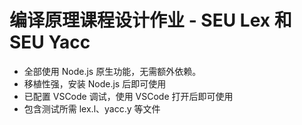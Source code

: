 # 编译原理课程设计作业 - SEU Lex 和 SEU Yacc

- 全部使用 Node.js 原生功能，无需额外依赖。
- 移植性强，安装 Node.js 后即可使用
- 已配置 VSCode 调试，使用 VSCode 打开后即可使用
- 包含测试所需 lex.l、yacc.y 等文件
